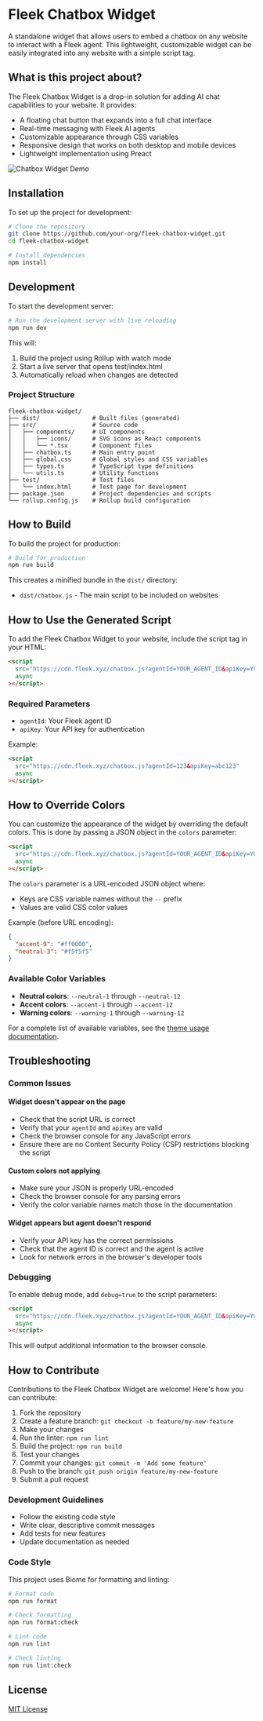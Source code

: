 # Fleek Chatbox Widget

A standalone widget that allows users to embed a chatbox on any website to interact with a Fleek agent. This lightweight, customizable widget can be easily integrated into any website with a simple script tag.

## What is this project about?

The Fleek Chatbox Widget is a drop-in solution for adding AI chat capabilities to your website. It provides:

- A floating chat button that expands into a full chat interface
- Real-time messaging with Fleek AI agents
- Customizable appearance through CSS variables
- Responsive design that works on both desktop and mobile devices
- Lightweight implementation using Preact

![Chatbox Widget Demo](https://via.placeholder.com/600x400?text=Fleek+Chatbox+Widget)

## Installation

To set up the project for development:

```bash
# Clone the repository
git clone https://github.com/your-org/fleek-chatbox-widget.git
cd fleek-chatbox-widget

# Install dependencies
npm install
```

## Development

To start the development server:

```bash
# Run the development server with live reloading
npm run dev
```

This will:

1. Build the project using Rollup with watch mode
2. Start a live server that opens test/index.html
3. Automatically reload when changes are detected

### Project Structure

```
fleek-chatbox-widget/
├── dist/               # Built files (generated)
├── src/                # Source code
│   ├── components/     # UI components
│   │   ├── icons/      # SVG icons as React components
│   │   └── *.tsx       # Component files
│   ├── chatbox.ts      # Main entry point
│   ├── global.css      # Global styles and CSS variables
│   ├── types.ts        # TypeScript type definitions
│   └── utils.ts        # Utility functions
├── test/               # Test files
│   └── index.html      # Test page for development
├── package.json        # Project dependencies and scripts
└── rollup.config.js    # Rollup build configuration
```

## How to Build

To build the project for production:

```bash
# Build for production
npm run build
```

This creates a minified bundle in the `dist/` directory:

- `dist/chatbox.js` - The main script to be included on websites

## How to Use the Generated Script

To add the Fleek Chatbox Widget to your website, include the script tag in your HTML:

```html
<script
  src="https://cdn.fleek.xyz/chatbox.js?agentId=YOUR_AGENT_ID&apiKey=YOUR_API_KEY"
  async
></script>
```

### Required Parameters

- `agentId`: Your Fleek agent ID
- `apiKey`: Your API key for authentication

Example:

```html
<script
  src="https://cdn.fleek.xyz/chatbox.js?agentId=123&apiKey=abc123"
  async
></script>
```

## How to Override Colors

You can customize the appearance of the widget by overriding the default colors. This is done by passing a JSON object in the `colors` parameter:

```html
<script
  src="https://cdn.fleek.xyz/chatbox.js?agentId=YOUR_AGENT_ID&apiKey=YOUR_API_KEY&colors=%7B%22accent-9%22%3A%22%23ff0000%22%2C%22neutral-3%22%3A%22%23f5f5f5%22%7D"
  async
></script>
```

The `colors` parameter is a URL-encoded JSON object where:

- Keys are CSS variable names without the `--` prefix
- Values are valid CSS color values

Example (before URL encoding):

```json
{
  "accent-9": "#ff0000",
  "neutral-3": "#f5f5f5"
}
```

### Available Color Variables

- **Neutral colors**: `--neutral-1` through `--neutral-12`
- **Accent colors**: `--accent-1` through `--accent-12`
- **Warning colors**: `--warning-1` through `--warning-12`

For a complete list of available variables, see the [theme usage documentation](docs/theme-usage.md).

## Troubleshooting

### Common Issues

#### Widget doesn't appear on the page

- Check that the script URL is correct
- Verify that your `agentId` and `apiKey` are valid
- Check the browser console for any JavaScript errors
- Ensure there are no Content Security Policy (CSP) restrictions blocking the script

#### Custom colors not applying

- Make sure your JSON is properly URL-encoded
- Check the browser console for any parsing errors
- Verify the color variable names match those in the documentation

#### Widget appears but agent doesn't respond

- Verify your API key has the correct permissions
- Check that the agent ID is correct and the agent is active
- Look for network errors in the browser's developer tools

### Debugging

To enable debug mode, add `debug=true` to the script parameters:

```html
<script
  src="https://cdn.fleek.xyz/chatbox.js?agentId=YOUR_AGENT_ID&apiKey=YOUR_API_KEY&debug=true"
  async
></script>
```

This will output additional information to the browser console.

## How to Contribute

Contributions to the Fleek Chatbox Widget are welcome! Here's how you can contribute:

1. Fork the repository
2. Create a feature branch: `git checkout -b feature/my-new-feature`
3. Make your changes
4. Run the linter: `npm run lint`
5. Build the project: `npm run build`
6. Test your changes
7. Commit your changes: `git commit -m 'Add some feature'`
8. Push to the branch: `git push origin feature/my-new-feature`
9. Submit a pull request

### Development Guidelines

- Follow the existing code style
- Write clear, descriptive commit messages
- Add tests for new features
- Update documentation as needed

### Code Style

This project uses Biome for formatting and linting:

```bash
# Format code
npm run format

# Check formatting
npm run format:check

# Lint code
npm run lint

# Check linting
npm run lint:check
```

## License

[MIT License](LICENSE)
